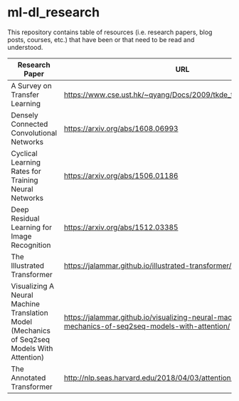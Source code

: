 # ml-dl_research
This repository contains table of resources (i.e. research papers, blog posts, courses, etc.) that have been or that need to be read and understood.


| Research Paper                                                                       | URL                              | Progress (0/10) |
|--------------------------------------------------------------------------------------|----------------------------------|-----------------|
| A Survey on Transfer Learning                                                        | https://www.cse.ust.hk/~qyang/Docs/2009/tkde_transfer_learning.pdf| 9/10|
| Densely Connected Convolutional Networks                                             | https://arxiv.org/abs/1608.06993 |10/10|
| Cyclical Learning Rates for Training Neural Networks                                 | https://arxiv.org/abs/1506.01186  |9/10|
| Deep Residual Learning for Image Recognition | https://arxiv.org/abs/1512.03385 |10/10|
| The Illustrated Transformer | https://jalammar.github.io/illustrated-transformer/ | 0/10|
| Visualizing A Neural Machine Translation Model (Mechanics of Seq2seq Models With Attention)|https://jalammar.github.io/visualizing-neural-machine-translation-mechanics-of-seq2seq-models-with-attention/ | 0/10 |
|The Annotated Transformer| http://nlp.seas.harvard.edu/2018/04/03/attention.html | 0/10 |
